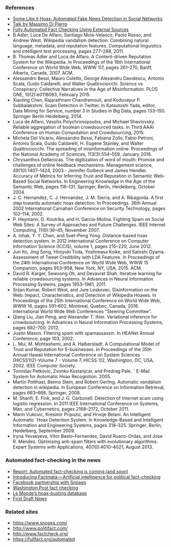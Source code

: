 ### References

- [Some Like it Hoax: Automated Fake News Detection in Social Networks](https://arxiv.org/abs/1704.07506)
- [Talk by Massimo Di Pierro](media/2018-TruthValueProject.pdf)
- [Fully Automated Fact Checking Using External Sources](https://arxiv.org/abs/1710.00341)
- B Adler, Luca De Alfaro, Santiago Mola-Velasco, Paolo Rosso, and Andrew West. Wikipedia vandalism detection: Combining natural language, metadata, and reputation features. Computational linguistics and intelligent text processing, pages 277–288, 2011.
- B. Thomas Adler and Luca de Alfaro. A Content-driven Reputation System for the Wikipedia. In Proceedings of the 16th International Conference on World Wide Web, WWW ’07, pages 261–270, Banff, Alberta, Canada, 2007. ACM.
- Alessandro Bessi, Mauro Coletto, George Alexandru Davidescu, Antonio Scala, Guido Caldarelli, and Walter Quattrociocchi. Science vs Conspiracy: Collective Narratives in the Age of Misinformation. PLOS ONE, 10(2):e0118093, February 2015.
- Xiaoling Chen, Rajarathnam Chandramouli, and Koduvayur P. Subbalakshmi. Scam Detection in Twitter. In Katsutoshi Yada, editor, Data Mining for Service, number 3 in Studies in Big Data, pages 133–150. Springer Berlin Heidelberg, 2014.
- Luca de Alfaro, Vassilis Polychronopoulos, and Michael Shavlovsky. Reliable aggregation of boolean crowdsourced tasks. In Third AAAI Conference on Human Computation and Crowdsourcing, 2015.
- Michela Del Vicario, Alessandro Bessi, Fabiana Zollo, Fabio Petroni, Antonio Scala, Guido Caldarelli, H. Eugene Stanley, and Walter Quattrociocchi. The spreading of misinformation online. Proceedings of the National Academy of Sciences, 113(3):554–559, January 2016.
- Chrysanthos Dellarocas. The digitization of word of mouth: Promise and challenges of online feedback mechanisms. Management science, 49(10):1407–1424, 2003.- Jennifer Golbeck and James Hendler. Accuracy of Metrics for Inferring Trust and Reputation in Semantic Web-Based Social Networks. In Engineering Knowledge in the Age of the Semantic Web, pages 116–131. Springer, Berlin, Heidelberg, October 2004.
- J. C. Hernandez, C. J. Hernandez, J. M. Sierra, and A. Ribagorda. A first step towards automatic hoax detection. In Proceedings. 36th Annual 2002 International Carnahan Conference on Security Technology, pages 102–114, 2002.
- P. Heymann, G. Koutrika, and H. Garcia-Molina. Fighting Spam on Social Web Sites: A Survey of Approaches and Future Challenges. IEEE Internet Computing, 11(6):36–45, November 2007.
- A. Ishak, Y. Y. Chen, and Suet-Peng Yong. Distance-based hoax detection system. In 2012 International Conference on Computer Information Science (ICCIS), volume 1, pages 215–220, June 2012. 
- Jun Ito, Jing Song, Hiroyuki Toda, Yoshimasa Koike, and Satoshi Oyama. Assessment of Tweet Credibility with LDA Features. In Proceedings of the 24th International Conference on World Wide Web, WWW 15 Companion, pages 953–958, New York, NY, USA, 2015. ACM.
- David R. Karger, Sewoong Oh, and Devavrat Shah. Iterative learning for reliable crowdsourcing systems. In Advances in Neural Information Processing Systems, pages 1953–1961, 2011.
- Srijan Kumar, Robert West, and Jure Leskovec. Disinformation on the Web: Impact, Characteristics, and Detection of Wikipedia Hoaxes. In Proceedings of the 25th International Conference on World Wide Web, WWW 16, pages 591–602, Montreal, Quebec, Canada, 2016. International World Wide Web Conferences "Steering Committee".
- Qiang Liu, Jian Peng, and Alexander T. Ihler. Variational inference for crowdsourcing. In Advances in Neural Information Processing Systems, pages 692–700, 2012.
- Justin Mason. Filtering spam with spamassassin. In HEANet Annual Conference, page 103, 2002.
- L. Mui, M. Mohtashemi, and A. Halberstadt. A Computational Model of Trust and Reputation for E-businesses. In Proceedings of the 35th Annual Hawaii International Conference on System Sciences (HICSS’02)-Volume 7 - Volume 7, HICSS ’02, Washington, DC, USA, 2002. IEEE Computer Society.
- Tomislav Petkovic, Zvonko Kostanjcar, and Predrag Pale. ˇ E-Mail System for Automatic Hoax Recognition. 2005.
- Martin Potthast, Benno Stein, and Robert Gerling. Automatic vandalism detection in wikipedia. In European Conference on Information Retrieval, pages 663–668. Springer, 2008.
- M. Sharifi, E. Fink, and J. G. Carbonell. Detection of Internet scam using logistic regression. In 2011 IEEE International Conference on Systems, Man, and Cybernetics, pages 2168–2172, October 2011.
- Marin Vukovic, Kresimir Pripuzic, and Hrvoje Belani. An Intelligent Automatic ´Hoax Detection System. In Knowledge-Based and Intelligent Information and Engineering Systems, pages 318–325. Springer, Berlin, Heidelberg, September 2009.
- Iryna Yevseyeva, Vitor Basto-Fernandes, David Ruano-Ordas, and Jose R. Mendez. Optimising anti-spam filters with evolutionary algorithms. Expert Systems with Applications, 40(10):4010–4021, August 2013.

### Automated fact-checking in the news

- [Report: Automated fact-checking is coming (and soon)](https://www.poynter.org/news/report-automated-fact-checking-coming-and-soon)
- [Introducing Factmata — Artificial intelligence for political fact-checking](https://medium.com/factmata/introducing-factmata-artificial-intelligence-for-political-fact-checking-db8acdbf4cf1)
- [Facebook partnership with Snopes](http://www.wired.co.uk/article/facebook-tackles-fake-news)
- [Washington Post fact checking](http://arstechnica.co.uk/tech-policy/2016/12/washington-post-automatically-inserts-trump-fact-checks-into-twitter/)
- [Le Monde’s hoax-busting database](https://digiday.com/publishers/le-monde-taking-fake-news/)
- [First Draft News](https://firstdraftnews.com/)

### Related sites

- https://www.snopes.com/
- http://www.politifact.com/
- http://www.factcheck.org/
- https://fullfact.org/automated